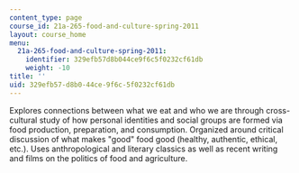 ```yaml
---
content_type: page
course_id: 21a-265-food-and-culture-spring-2011
layout: course_home
menu:
  21a-265-food-and-culture-spring-2011:
    identifier: 329efb57d8b044ce9f6c5f0232cf61db
    weight: -10
title: ''
uid: 329efb57-d8b0-44ce-9f6c-5f0232cf61db
---
```

Explores connections between what we eat and who we are through cross-cultural study of how personal identities and social groups are formed via food production, preparation, and consumption. Organized around critical discussion of what makes "good" food good (healthy, authentic, ethical, etc.). Uses anthropological and literary classics as well as recent writing and films on the politics of food and agriculture.
